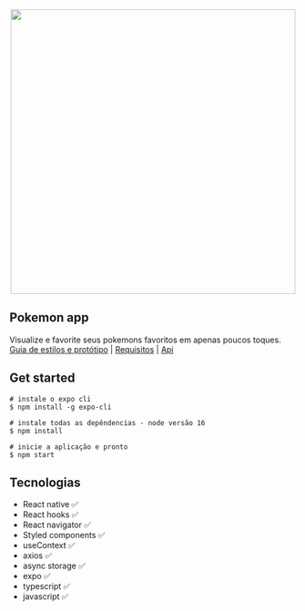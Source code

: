 <div align="center">
<img src="https://user-images.githubusercontent.com/66751642/182601807-702bec0b-ece0-4aee-b847-d8c8c348565f.gif" height="500" />
</div>

## Pokemon app
Visualize e favorite seus pokemons favoritos em apenas poucos toques. <br />
[Guia de estilos e protótipo](https://www.figma.com/file/4oI4ebYmr8Wboj9QAd69G7/Pokemon-App) |
[Requisitos](docs/app-requirements.md) |
[Api](https://pokeapi.co/api/v2/pokemon)

## Get started

```
# instale o expo cli
$ npm install -g expo-cli

# instale todas as depêndencias - node versão 16
$ npm install

# inicie a aplicação e pronto
$ npm start
```

## Tecnologias
* React native :white_check_mark:
* React hooks :white_check_mark:
* React navigator :white_check_mark:
* Styled components :white_check_mark:
* useContext :white_check_mark:
* axios :white_check_mark:
* async storage :white_check_mark:
* expo :white_check_mark:
* typescript :white_check_mark:
* javascript :white_check_mark:
